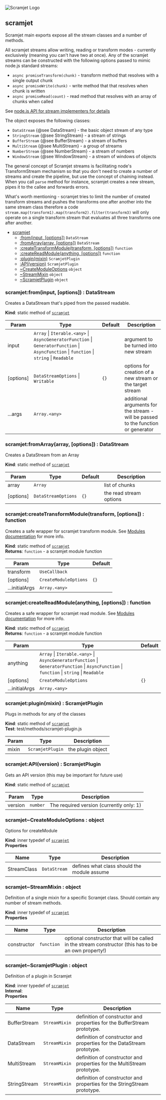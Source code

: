 ![Scramjet Logo](https://scramjet.org/logos/scramjet-logo-light.svg)

<a name="module_scramjet"></a>

## scramjet
Scramjet main exports expose all the stream classes and a number of methods.

All scramjet streams allow writing, reading or transform modes - currently
exclusively (meaning you can't have two at once). Any of the scramjet streams
can be constructed with the following options passed to mimic node.js standard streams:

* `async promiseTransform(chunk)` - transform method that resolves with a single output chunk
* `async promiseWrite(chunk)` - write method that that resolves when chunk is written
* `async promiseRead(count)` - read method that resolves with an array of chunks when called

See [node.js API for stream implementers for details](https://nodejs.org/api/stream.html#stream_api_for_stream_implementers)

The object exposes the following classes:

* `DataStream` {@see DataStream} - the basic object stream of any type
* `StringStream` {@see StringStream} - a stream of strings
* `BufferStream` {@see BufferStream} - a stream of buffers
* `MultiStream` {@see MultiStream} - a group of streams
* `NumberStream` {@see NumberStream} - a stream of numbers
* `WindowStream` {@see WindowStream} - a stream of windows of objects

The general concept of Scramjet streams is facilitating node's TransformStream mechanism so that you don't need
to create a number of streams and create the pipeline, but use the concept of chaining instead. When you call `parse`
method for instance, scramjet creates a new stream, pipes it to the callee and forwards errors.

What's worth mentioning - scramjet tries to limit the number of created transform streams and pushes the transforms
one after another into the same stream class therefore a code `stream.map(transform1).map(transform2).filter(transform3)`
will only operate on a single transform stream that evaluates all three transforms one after another.


* [scramjet](#module_scramjet)
    * [:from(input, [options])](#module_scramjet.from)  <code>DataStream</code>
    * [:fromArray(array, [options])](#module_scramjet.fromArray)  <code>DataStream</code>
    * [:createTransformModule(transform, [options])](#module_scramjet.createTransformModule)  <code>function</code>
    * [:createReadModule(anything, [options])](#module_scramjet.createReadModule)  <code>function</code>
    * [:plugin(mixin)](#module_scramjet.plugin)  <code>ScramjetPlugin</code>
    * [:API(version)](#module_scramjet.API)  <code>ScramjetPlugin</code>
    * [~CreateModuleOptions](#module_scramjet..CreateModuleOptions)  <code>object</code>
    * [~StreamMixin](#module_scramjet..StreamMixin)  <code>object</code>
    * [~ScramjetPlugin](#module_scramjet..ScramjetPlugin)  <code>object</code>

<a name="module_scramjet.from"></a>

### scramjet:from(input, [options]) : DataStream
Creates a DataStream that's piped from the passed readable.

**Kind**: static method of [<code>scramjet</code>](#module_scramjet)  

| Param | Type | Default | Description |
| --- | --- | --- | --- |
| input | <code>Array</code> \| <code>Iterable.&lt;any&gt;</code> \| <code>AsyncGeneratorFunction</code> \| <code>GeneratorFunction</code> \| <code>AsyncFunction</code> \| <code>function</code> \| <code>string</code> \| <code>Readable</code> |  | argument to be turned into new stream |
| [options] | <code>DataStreamOptions</code> \| <code>Writable</code> | <code>{}</code> | options for creation of a new stream or the target stream |
| ...args | <code>Array.&lt;any&gt;</code> |  | additional arguments for the stream - will be passed to the function or generator |

<a name="module_scramjet.fromArray"></a>

### scramjet:fromArray(array, [options]) : DataStream
Creates a DataStream from an Array

**Kind**: static method of [<code>scramjet</code>](#module_scramjet)  

| Param | Type | Default | Description |
| --- | --- | --- | --- |
| array | <code>Array</code> |  | list of chunks |
| [options] | <code>DataStreamOptions</code> | <code>{}</code> | the read stream options |

<a name="module_scramjet.createTransformModule"></a>

### scramjet:createTransformModule(transform, [options]) : function
Creates a safe wrapper for scramjet transform module. See [Modules documentation](modules.md) for more info.

**Kind**: static method of [<code>scramjet</code>](#module_scramjet)  
**Returns**: <code>function</code> - a scramjet module function  

| Param | Type | Default |
| --- | --- | --- |
| transform | <code>UseCallback</code> |  | 
| [options] | <code>CreateModuleOptions</code> | <code>{}</code> | 
| ...initialArgs | <code>Array.&lt;any&gt;</code> |  | 

<a name="module_scramjet.createReadModule"></a>

### scramjet:createReadModule(anything, [options]) : function
Creates a safe wrapper for scramjet read module. See [Modules documentation](modules.md) for more info.

**Kind**: static method of [<code>scramjet</code>](#module_scramjet)  
**Returns**: <code>function</code> - a scramjet module function  

| Param | Type | Default |
| --- | --- | --- |
| anything | <code>Array</code> \| <code>Iterable.&lt;any&gt;</code> \| <code>AsyncGeneratorFunction</code> \| <code>GeneratorFunction</code> \| <code>AsyncFunction</code> \| <code>function</code> \| <code>string</code> \| <code>Readable</code> |  | 
| [options] | <code>CreateModuleOptions</code> | <code>{}</code> | 
| ...initialArgs | <code>Array.&lt;any&gt;</code> |  | 

<a name="module_scramjet.plugin"></a>

### scramjet:plugin(mixin) : ScramjetPlugin
Plugs in methods for any of the classes

**Kind**: static method of [<code>scramjet</code>](#module_scramjet)  
**Test**: test/methods/scramjet-plugin.js  

| Param | Type | Description |
| --- | --- | --- |
| mixin | <code>ScramjetPlugin</code> | the plugin object |

<a name="module_scramjet.API"></a>

### scramjet:API(version) : ScramjetPlugin
Gets an API version (this may be important for future use)

**Kind**: static method of [<code>scramjet</code>](#module_scramjet)  

| Param | Type | Description |
| --- | --- | --- |
| version | <code>number</code> | The required version (currently only: 1) |

<a name="module_scramjet..CreateModuleOptions"></a>

### scramjet~CreateModuleOptions : object
Options for createModule

**Kind**: inner typedef of [<code>scramjet</code>](#module_scramjet)  
**Properties**

| Name | Type | Description |
| --- | --- | --- |
| StreamClass | <code>DataStream</code> | defines what class should the module assume |

<a name="module_scramjet..StreamMixin"></a>

### scramjet~StreamMixin : object
Definition of a single mixin for a specific Scramjet class. Should contain any number of stream methods.

**Kind**: inner typedef of [<code>scramjet</code>](#module_scramjet)  
**Properties**

| Name | Type | Description |
| --- | --- | --- |
| constructor | <code>function</code> | optional constructor that will be called in the stream constructor (this has to be an own property!) |

<a name="module_scramjet..ScramjetPlugin"></a>

### scramjet~ScramjetPlugin : object
Definition of a plugin in Scramjet

**Kind**: inner typedef of [<code>scramjet</code>](#module_scramjet)  
**Internal**:   
**Properties**

| Name | Type | Description |
| --- | --- | --- |
| BufferStream | <code>StreamMixin</code> | definition of constructor and properties for the BufferStream prototype. |
| DataStream | <code>StreamMixin</code> | definition of constructor and properties for the DataStream prototype. |
| MultiStream | <code>StreamMixin</code> | definition of constructor and properties for the MultiStream prototype. |
| StringStream | <code>StreamMixin</code> | definition of constructor and properties for the StringStream prototype. |

